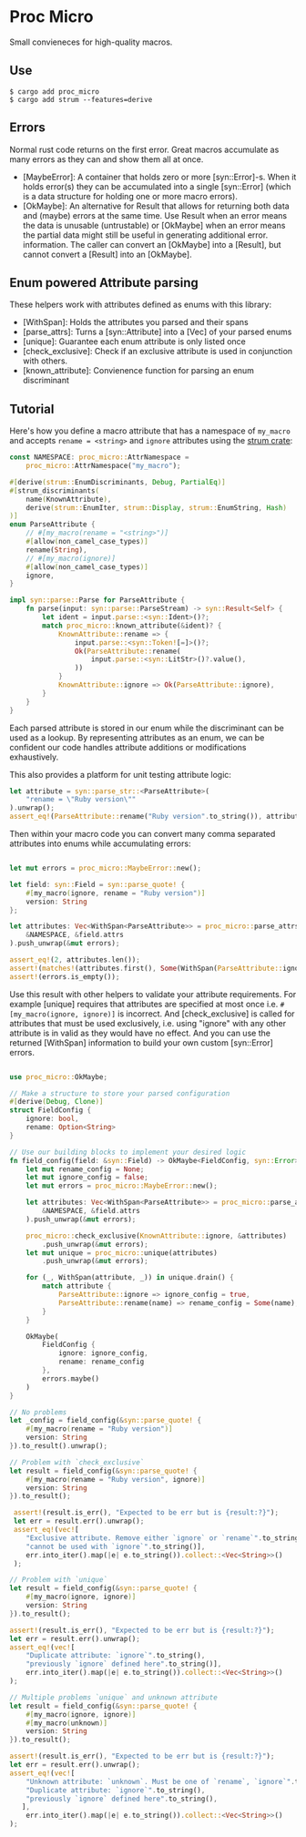 <!-- cargo-rdme start -->

# Proc Micro

Small convieneces for high-quality macros.

## Use

```term
$ cargo add proc_micro
$ cargo add strum --features=derive
```

## Errors

Normal rust code returns on the first error. Great macros accumulate as many
errors as they can and show them all at once.

- [MaybeError]: A container that holds zero or more [syn::Error]-s. When
  it holds error(s) they can be accumulated into a single [syn::Error] (which
  is a data structure for holding one or more macro errors).
- [OkMaybe]: An alternative for Result that allows for returning both data
  and (maybe) errors at the same time. Use Result when an error means
  the data is unusable (untrustable) or [OkMaybe] when an error means
  the partial data might still be useful in generating additional error.
  information. The caller can convert an [OkMaybe] into a [Result], but cannot
  convert a [Result] into an [OkMaybe].

## Enum powered Attribute parsing

These helpers work with attributes defined as enums with this library:

- [WithSpan]: Holds the attributes you parsed and their spans
- [parse_attrs]: Turns a [syn::Attribute] into a [Vec] of your parsed enums
- [unique]: Guarantee each enum attribute is only listed once
- [check_exclusive]: Check if an exclusive attribute is used in conjunction with others.
- [known_attribute]: Convienence function for parsing an enum discriminant

## Tutorial

Here's how you define a macro attribute that has a namespace of `my_macro` and
accepts `rename = <string>` and `ignore` attributes using the [strum crate](https://crates.io/crates/strum):

```rust
const NAMESPACE: proc_micro::AttrNamespace =
    proc_micro::AttrNamespace("my_macro");

#[derive(strum::EnumDiscriminants, Debug, PartialEq)]
#[strum_discriminants(
    name(KnownAttribute),
    derive(strum::EnumIter, strum::Display, strum::EnumString, Hash)
)]
enum ParseAttribute {
    // #[my_macro(rename = "<string>")]
    #[allow(non_camel_case_types)]
    rename(String),
    // #[my_macro(ignore)]
    #[allow(non_camel_case_types)]
    ignore,
}

impl syn::parse::Parse for ParseAttribute {
    fn parse(input: syn::parse::ParseStream) -> syn::Result<Self> {
        let ident = input.parse::<syn::Ident>()?;
        match proc_micro::known_attribute(&ident)? {
            KnownAttribute::rename => {
                input.parse::<syn::Token![=]>()?;
                Ok(ParseAttribute::rename(
                    input.parse::<syn::LitStr>()?.value(),
                ))
            }
            KnownAttribute::ignore => Ok(ParseAttribute::ignore),
        }
    }
}
```

Each parsed attribute is stored in our enum while the discriminant can be
used as a lookup. By representing attributes as an enum, we can be confident
our code handles attribute additions or modifications exhaustively.

This also provides a platform for unit testing attribute logic:

```rust
let attribute = syn::parse_str::<ParseAttribute>(
    "rename = \"Ruby version\""
).unwrap();
assert_eq!(ParseAttribute::rename("Ruby version".to_string()), attribute);
```

Then within your macro code you can convert many comma separated attributes
into enums while accumulating errors:

```rust

let mut errors = proc_micro::MaybeError::new();

let field: syn::Field = syn::parse_quote! {
    #[my_macro(ignore, rename = "Ruby version")]
    version: String
};

let attributes: Vec<WithSpan<ParseAttribute>> = proc_micro::parse_attrs(
    &NAMESPACE, &field.attrs
).push_unwrap(&mut errors);

assert_eq!(2, attributes.len());
assert!(matches!(attributes.first(), Some(WithSpan(ParseAttribute::ignore, _))));
assert!(errors.is_empty());
```

Use this result with other helpers to validate your attribute requirements.
For example [unique] requires that attributes are specified at most once i.e.
`#[my_macro(ignore, ignore)]` is incorrect. And [check_exclusive] is called
for attributes that must be used exclusively, i.e. using "ignore" with any
other attribute is in valid as they would have no effect. And you can use
the returned [WithSpan] information to build your own custom [syn::Error]
errors.

```rust

use proc_micro::OkMaybe;

// Make a structure to store your parsed configuration
#[derive(Debug, Clone)]
struct FieldConfig {
    ignore: bool,
    rename: Option<String>
}

// Use our building blocks to implement your desired logic
fn field_config(field: &syn::Field) -> OkMaybe<FieldConfig, syn::Error> {
    let mut rename_config = None;
    let mut ignore_config = false;
    let mut errors = proc_micro::MaybeError::new();

    let attributes: Vec<WithSpan<ParseAttribute>> = proc_micro::parse_attrs(
        &NAMESPACE, &field.attrs
    ).push_unwrap(&mut errors);

    proc_micro::check_exclusive(KnownAttribute::ignore, &attributes)
        .push_unwrap(&mut errors);
    let mut unique = proc_micro::unique(attributes)
        .push_unwrap(&mut errors);

    for (_, WithSpan(attribute, _)) in unique.drain() {
        match attribute {
            ParseAttribute::ignore => ignore_config = true,
            ParseAttribute::rename(name) => rename_config = Some(name),
        }
    }

    OkMaybe(
        FieldConfig {
            ignore: ignore_config,
            rename: rename_config
        },
        errors.maybe()
    )
}

// No problems
let _config = field_config(&syn::parse_quote! {
    #[my_macro(rename = "Ruby version")]
    version: String
}).to_result().unwrap();

// Problem with `check_exclusive`
let result = field_config(&syn::parse_quote! {
    #[my_macro(rename = "Ruby version", ignore)]
    version: String
}).to_result();

 assert!(result.is_err(), "Expected to be err but is {result:?}");
 let err = result.err().unwrap();
 assert_eq!(vec![
    "Exclusive attribute. Remove either `ignore` or `rename`".to_string(),
    "cannot be used with `ignore`".to_string()],
    err.into_iter().map(|e| e.to_string()).collect::<Vec<String>>()
 );

// Problem with `unique`
let result = field_config(&syn::parse_quote! {
    #[my_macro(ignore, ignore)]
    version: String
}).to_result();

assert!(result.is_err(), "Expected to be err but is {result:?}");
let err = result.err().unwrap();
assert_eq!(vec![
    "Duplicate attribute: `ignore`".to_string(),
    "previously `ignore` defined here".to_string()],
    err.into_iter().map(|e| e.to_string()).collect::<Vec<String>>()
);

// Multiple problems `unique` and unknown attribute
let result = field_config(&syn::parse_quote! {
    #[my_macro(ignore, ignore)]
    #[my_macro(unknown)]
    version: String
}).to_result();

assert!(result.is_err(), "Expected to be err but is {result:?}");
let err = result.err().unwrap();
assert_eq!(vec![
    "Unknown attribute: `unknown`. Must be one of `rename`, `ignore`".to_string(),
    "Duplicate attribute: `ignore`".to_string(),
    "previously `ignore` defined here".to_string(),
   ],
    err.into_iter().map(|e| e.to_string()).collect::<Vec<String>>()
);
```

<!-- cargo-rdme end -->
